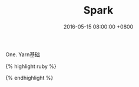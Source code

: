 ﻿---
layout: post
title: "Spark"
date: 2016-05-15 08:00:00 +0800
categories: Ruby
---
One. Yarn基础

{% highlight ruby %}

{% endhighlight %}